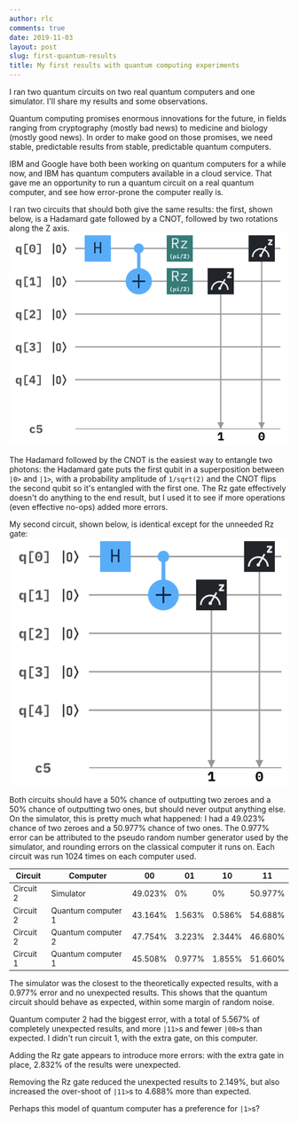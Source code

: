 ```yaml
---
author: rlc
comments: true
date: 2019-11-03
layout: post
slug: first-quantum-results
title: My first results with quantum computing experiments
---
```

I ran two quantum circuits on two real quantum computers and one simulator. I'll share my results and some observations.
<!--more-->
Quantum computing promises enormous innovations for the future, in fields ranging from cryptography (mostly bad news) to medicine and biology (mostly good news). In order to make good on those promises, we need stable, predictable results from stable, predictable quantum computers.

IBM and Google have both been working on quantum computers for a while now, and IBM has quantum computers available in a cloud service. That gave me an opportunity to run a quantum circuit on a real quantum computer, and see how error-prone the computer really is.

I ran two circuits that should both give the same results: the first, shown below, is a Hadamard gate followed by a CNOT, followed by two rotations along the Z axis.
![Figure 1: the first circuit](/assets/2019/11/circuit-1.png)

The Hadamard followed by the CNOT is the easiest way to entangle two photons: the Hadamard gate puts the first qubit in a superposition between `|0>` and `|1>`, with a probability amplitude of `1/sqrt(2)` and the CNOT flips the second qubit so it's entangled with the first one. The Rz gate effectively doesn't do anything to the end result, but I used it to see if more operations (even effective no-ops) added more errors.

My second circuit, shown below, is identical except for the unneeded Rz gate:
![Figure 2: the second circuit](/assets/2019/11/circuit-2.png)

Both circuits should have a 50% chance of outputting two zeroes and a 50% chance of outputting two ones, but should never output anything else. On the simulator, this is pretty much what happened: I had a 49.023% chance of two zeroes and a 50.977% chance of two ones. The 0.977% error can be attributed to the pseudo random number generator used by the simulator, and rounding errors on the classical computer it runs on. Each circuit was run 1024 times on each computer used.

| Circuit   | Computer           |      00 |     01 |     10 |      11 |
| --------- | ------------------ | ------- | ------ | ------ | ------- |
| Circuit 2 | Simulator          | 49.023% |     0% |     0% | 50.977% |
| Circuit 2 | Quantum computer 1 | 43.164% | 1.563% | 0.586% | 54.688% |
| Circuit 2 | Quantum computer 2 | 47.754% | 3.223% | 2.344% | 46.680% |
| Circuit 1 | Quantum computer 1 | 45.508% | 0.977% | 1.855% | 51.660% |

The simulator was the closest to the theoretically expected results, with a 0.977% error and no unexpected results. This shows that the quantum circuit should behave as expected, within some margin of random noise.

Quantum computer 2 had the biggest error, with a total of 5.567% of completely unexpected results, and more `|11>`s and fewer `|00>`s than expected. I didn't run circuit 1, with the extra gate, on this computer.

Adding the Rz gate appears to introduce more errors: with the extra gate in place, 2.832% of the results were unexpected.

Removing the Rz gate reduced the unexpected results to 2.149%, but also increased the over-shoot of `|11>`s to 4.688% more than expected.

Perhaps this model of quantum computer has a preference for `|1>`s?